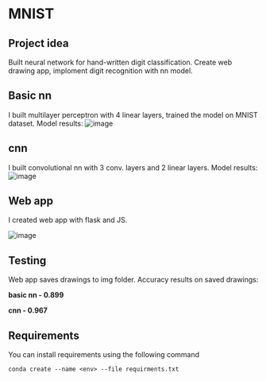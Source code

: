 # MNIST
## Project idea
Built neural network for hand-written digit classification.
Create web drawing app, imploment digit recognition with nn model.
## Basic nn
I built multilayer perceptron with 4 linear layers, trained the model on MNIST dataset.
Model results:
![image](https://github.com/aidarnez/MNIST/assets/90914886/300c6343-9911-458b-9681-3af089f53968)

## cnn
I built convolutional nn with 3 conv. layers and 2 linear layers.
Model results:
![image](https://github.com/aidarnez/MNIST/assets/90914886/81f89799-9aa4-4b72-b9fb-eeaa1561c26c)
## Web app

I created web app with flask and JS.

![image](https://github.com/aidarnez/MNIST/assets/90914886/ae207034-3b21-44d2-ad61-790a70cfc966)

## Testing
Web app saves drawings to img folder. 
Accuracy results on saved drawings:

**basic nn - 0.899**

**cnn - 0.967**

## Requirements
You can install requirements using the following command
```[shell]
conda create --name <env> --file requirments.txt
```
